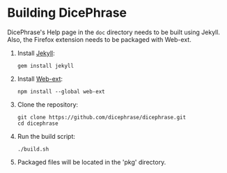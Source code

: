 # Building DicePhrase

 DicePhrase's Help page in the `doc` directory needs to be built using Jekyll. Also, the Firefox extension needs to be packaged with Web-ext.

1. Install [Jekyll](https://jekyllrb.com/):
    ```
    gem install jekyll
    ```
2. Install [Web-ext](https://www.npmjs.com/package/web-ext):
    ```
    npm install --global web-ext
    ```
3. Clone the repository:
    ```
    git clone https://github.com/dicephrase/dicephrase.git
    cd dicephrase
    ```
4. Run the build script:
    ```
    ./build.sh
    ```
5. Packaged files will be located in the 'pkg' directory.
